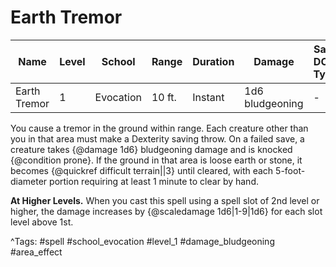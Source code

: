 # Earth Tremor

| Name | Level | School | Range | Duration | Damage | Save DC & Type |
|------|-------|--------|-------|----------|--------|----------------|
| Earth Tremor | 1 | Evocation | 10 ft. | Instant | 1d6 bludgeoning | - |

You cause a tremor in the ground within range. Each creature other than you in that area must make a Dexterity saving throw. On a failed save, a creature takes {@damage 1d6} bludgeoning damage and is knocked {@condition prone}. If the ground in that area is loose earth or stone, it becomes {@quickref difficult terrain||3} until cleared, with each 5-foot-diameter portion requiring at least 1 minute to clear by hand.

**At Higher Levels.** When you cast this spell using a spell slot of 2nd level or higher, the damage increases by {@scaledamage 1d6|1-9|1d6} for each slot level above 1st.

^Tags: #spell #school_evocation #level_1 #damage_bludgeoning #area_effect